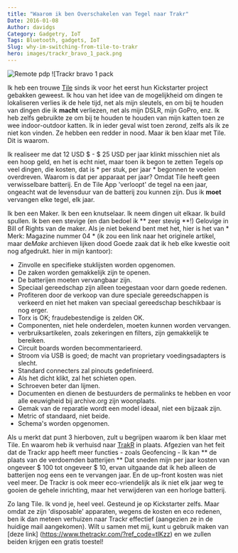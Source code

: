 ```yaml
---
title: "Waarom ik ben Overschakelen van Tegel naar Trakr"
Date: 2016-01-08
Author: davidgs
Category: Gadgetry, IoT
Tags: Bluetooth, gadgets, IoT
Slug: why-im-switching-from-tile-to-trakr
hero: images/trackr_bravo_1_pack.png
---
```


![Remote pdp](/posts/category/iot/images/remote_pdp.jpg "remote_pdp.jpg") ![Trackr bravo 1 pack

Ik heb een trouwe [Tile](https://www.thetileapp.com) sinds ik voor het eerst hun Kickstarter project gebakken geweest. Ik hou van het idee van de mogelijkheid om dingen te lokaliseren verlies ik de hele tijd, net als mijn sleutels, en om bij te houden van dingen die ik **macht** verliezen, net als mijn DSLR, mijn GoPro, enz. Ik heb zelfs gebruikte ze om bij te houden te houden van mijn katten toen ze wee indoor-outdoor katten. Ik in ieder geval wist toen ze*rond*, zelfs als ik ze niet kon vinden. Ze hebben een redder in nood. Maar ik ben klaar met Tile. Dit is waarom.

Ik realiseer me dat 12 USD $ - $ 25 USD per jaar klinkt misschien niet als een hoop geld, en het is echt niet, maar toen ik begon te zetten Tegels op veel dingen, die kosten, dat is * per stuk, per jaar * begonnen te voelen overdreven. Waarom is dat per apparaat per jaar? Omdat Tile heeft geen verwisselbare batterij. En de Tile App 'verloopt' de tegel na een jaar, ongeacht wat de levensduur van de batterij zou kunnen zijn. Dus ik **moet** vervangen elke tegel, elk jaar.

Ik ben een Maker. Ik ben een knutselaar. Ik neem dingen uit elkaar. Ik build spullen. Ik ben een stevige (en dan bedoel ik ** zeer stevig **!) Gelovige in Bill of Rights van de maker. Als je niet bekend bent met het, hier is het van * Merk: Magazine nummer 04 * (ik zou een link naar het originele artikel, maar de*Make* archieven lijken dood Goede zaak dat ik heb elke kwestie ooit nog afgedrukt. hier in mijn kantoor):

- Zinvolle en specifieke stuklijsten worden opgenomen.
- De zaken worden gemakkelijk zijn te openen.
- De batterijen moeten vervangbaar zijn.
- Speciaal gereedschap zijn alleen toegestaan voor darn goede redenen.
- Profiteren door de verkoop van dure speciale gereedschappen is verkeerd en niet het maken van speciaal gereedschap beschikbaar is nog erger.
- Torx is OK; fraudebestendige is zelden OK.
- Componenten, niet hele onderdelen, moeten kunnen worden vervangen.
- verbruiksartikelen, zoals zekeringen en filters, zijn gemakkelijk te bereiken.
- Circuit boards worden becommentarieerd.
- Stroom via USB is goed; de macht van proprietary voedingsadapters is slecht.
- Standard connecters zal pinouts gedefinieerd.
- Als het dicht klikt, zal het schieten open.
- Schroeven beter dan lijmen.
- Documenten en dienen de bestuurders de permalinks te hebben en voor alle eeuwigheid bij archive.org zijn woonplaats.
- Gemak van de reparatie wordt een model ideaal, niet een bijzaak zijn.
- Metric of standaard, niet beide.
- Schema's worden opgenomen.

Als u merkt dat punt 3 hierboven, zult u begrijpen waarom ik ben klaar met Tile. En waarom heb ik verhuisd naar [TrakR](https://www.thetrackr.com) in plaats. Afgezien van het feit dat de Trackr app heeft meer functies - zoals Geofencing - Ik kan ** de plaats van de verdoemden batterijen ** Dat sneden mijn per jaar kosten van ongeveer $ 100 tot ongeveer $ 10, ervan uitgaande dat ik heb alleen de batterijen nog eens een te vervangen jaar. En de up-front kosten was niet veel meer. De Trackr is ook meer eco-vriendelijk als ik niet elk jaar weg te gooien de gehele inrichting, maar het verwijderen van een horloge batterij.

Zo lang Tile. Ik vond je, heel veel. Gesteund je op Kickstarter zelfs. Maar omdat ze zijn 'disposable' apparaten, wegens de kosten en eco redenen, ben ik dan meteen verhuizen naar Trackr effectief (aangezien ze in de huidige mail aangekomen). Wilt u samen met mij, kunt u gebruik maken van [deze link] (https://www.thetrackr.com/?ref_code=tlKzz) en we zullen beiden krijgen een gratis toestel!
